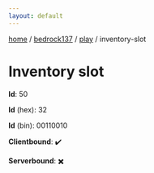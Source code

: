 ```yaml
---
layout: default
---
```


[home](/)  /  [bedrock137](/protocol/bedrock137)  /  [play](/protocol/bedrock137/play)  /  inventory-slot

# Inventory slot

**Id**: 50

**Id** (hex): 32

**Id** (bin): 00110010

**Clientbound**: ✔️

**Serverbound**: ✖️

